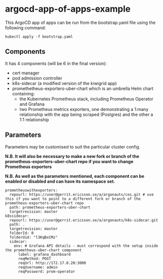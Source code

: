 # argocd-app-of-apps-example

This ArgoCD app of apps can be run from the bootstrap.yaml file using the following command:

```
kubectl apply -f bootstrap.yaml
```

## Components

It has 4 components (will be 6 in the final version):
 - cert manager
 - pod admission controller
 - k8s-sidecar (a modified version of the kiwigrid app)
 - promethetheus-exporters-uber-chart which is an umbrella Helm chart containing:
   - the Kubernetes Prometheus stack, including Prometheus Operator and Grafana
   - two Prometheus metrics exporters, one demonstrating a 1:many relationship with the app being scraped (Postgres) and the other a 1:1 relationship

## Parameters

Parameters may be customised to suit the particular cluster config.

**N.B. It will also be necessary to make a new fork or branch of the prometheus-exporters-uber-chart repo if you want to change Prometheus exporters**

**N.B. As well as the parameters mentioned, each component can be enabled or disabled and can have its namespace set.**

```
prometheuswithexporters:
  repourl: https://user@gerrit.ericsson.se/a/argonauts/cos.git # use this if you want to point to a different fork or branch of the prometheus-exporters-uber-chart repo
  path: prometheus-exporters-uber-chart
  targetrevision: master
k8ssidecar:
  repourl: https://user@gerrit.ericsson.se/a/argonauts/k8s-sidecar.git
  path: .
  targetrevision: master
  folderId: 0
  folderUid: "l3KqBxCMz"
  sidecar:
    env: # Grafana API details - must correspond with the setup inside the prometheus-uber-chart component
      label: grafana_dashboard
      reqMethod: POST
      reqUrl: http://172.17.0.20:3000
      reqUsername: admin
      reqPassword: prom-operator
```
